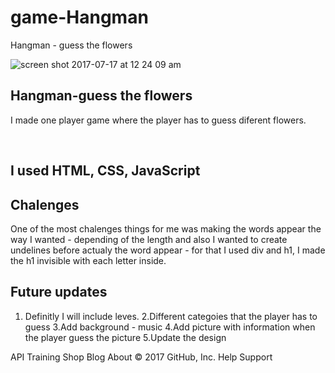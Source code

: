 # game-Hangman
Hangman - guess the flowers

![screen shot 2017-07-17 at 12 24 09 am](https://user-images.githubusercontent.com/19811584/28268136-1211dff6-6acb-11e7-9bae-30383ea05395.png)


## Hangman-guess the flowers<br/>
<p>I made one player game where the player has to guess diferent flowers.</p></br>


## I used HTML, CSS, JavaScript <br/>


## Chalenges </br>
One of the most chalenges things for me was making the words appear the way I wanted - depending of the length and also I wanted to create undelines before actualy the word appear - for that I used div and h1, I made the h1 invisible with each letter inside.</br>

## Future updates
1. Definitly I will include leves.
2.Different categoies that the player has to guess
3.Add background - music
4.Add picture with information when the player guess the picture
5.Update the design

API Training Shop Blog About
© 2017 GitHub, Inc. Help Support
